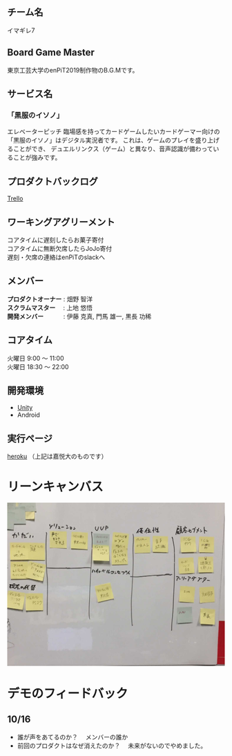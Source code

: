 ## チーム名
イマギレ7

## Board Game Master
東京工芸大学のenPiT2019制作物のB.G.Mです。

## サービス名
### 「黒服のイソノ」

エレベーターピッチ
臨場感を持ってカードゲームしたいカードゲーマー向けの
「黒服のイソノ」はデジタル実況者です。
これは、ゲームのプレイを盛り上げることができ、
デュエルリンクス（ゲーム）と異なり、音声認識が備わっていることが強みです。

## プロダクトバックログ

[Trello](https://trello.com/b/r5R2eh4o/「黒服のイソノ」)<br>
## ワーキングアグリーメント

コアタイムに遅刻したらお菓子寄付<br>
コアタイムに無断欠席したらJoJo寄付<br>
遅刻・欠席の連絡はenPiTのslackへ<br>

## メンバー

**プロダクトオーナー** : 畑野 智洋<br>
**スクラムマスター**　 : 上地 悠悟<br>
**開発メンバー**　　　 : 伊藤 克真, 門馬 雄一, 黒長 功稀<br>

## コアタイム

火曜日  9:00 〜 11:00<br>
火曜日 18:30 〜 22:00<br>

## 開発環境

- [Unity](https://www.unity3d.com/)<br>
- Android

## 実行ページ
[heroku](https://bonbeewalker.herokuapp.com/)
（上記は嘉悦大のものです）

# リーンキャンバス
![lean canvas](./canvas.jpg)

# デモのフィードバック
##  10/16
- 誰が声をあてるのか？ 
　メンバーの誰か
- 前回のプロダクトはなぜ消えたのか？
　未来がないのでやめました。

